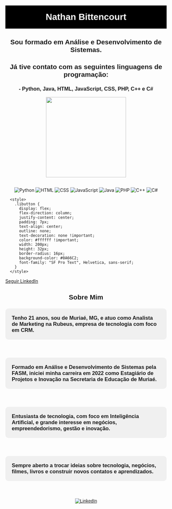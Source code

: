 <h1 align="center" style="color: white; background-color: black; padding: 20px; font-family: 'League Spartan', sans-serif;">
  <span class="animated-name">Nathan Bittencourt</span>
</h1>

<h2 align="center" style="font-family: 'League Spartan', sans-serif;">Sou formado em Análise e Desenvolvimento de Sistemas.</h2>

<h2 align="center" style="font-family: 'League Spartan', sans-serif;">Já tive contato com as seguintes linguagens de programação:</h2>

<h3 align="center" style="font-family: 'League Spartan', sans-serif;">- Python, Java, HTML, JavaScript, CSS, PHP, C++ e C#</h3>

<div align="center">
  <img height="250em" src="https://github-readme-stats.vercel.app/api/top-langs/?username=NathanBittencourt&layout=compact&theme=dark"/>
</div>
<br>
<div align="center">

![Python](https://img.shields.io/badge/Python-3776AB?style=for-the-badge&logo=python&logoColor=white)
  ![HTML](https://img.shields.io/badge/HTML-239120?style=for-the-badge&logo=html5&logoColor=white)
  ![CSS](https://img.shields.io/badge/CSS3-1572B6?style=for-the-badge&logo=css3&logoColor=white)
  ![JavaScript](https://img.shields.io/badge/JavaScript-323330?style=for-the-badge&logo=javascript&logoColor=F7DF1E)
  ![Java](https://img.shields.io/badge/Java-ED8B00?style=for-the-badge&logo=java&logoColor=white)
  ![PHP](https://img.shields.io/badge/PHP-777BB4?style=for-the-badge&logo=php&logoColor=white)
  ![C++](https://img.shields.io/badge/C%2B%2B-00599C?style=for-the-badge&logo=c%2B%2B&logoColor=white)
  ![C#](https://img.shields.io/badge/C%23-239120?style=for-the-badge&logo=c-sharp&logoColor=white)
  
</div>


      <style>
        .libutton {
          display: flex;
          flex-direction: column;
          justify-content: center;
          padding: 7px;
          text-align: center;
          outline: none;
          text-decoration: none !important;
          color: #ffffff !important;
          width: 200px;
          height: 32px;
          border-radius: 16px;
          background-color: #0A66C2;
          font-family: "SF Pro Text", Helvetica, sans-serif;
        }
      </style>
<a class="libutton" href="https://www.linkedin.com/comm/mynetwork/discovery-see-all?usecase=PEOPLE_FOLLOWS&followMember=nathanbittencourt" target="_blank">Seguir LinkedIn</a>

<h2 align="center" style="font-family: 'League Spartan', sans-serif;">Sobre Mim</h2>

<h3 style="background-color: #f0f0f0; padding: 20px; border-radius: 10px; font-family: 'League Spartan', sans-serif;">
   Tenho 21 anos, sou de Muriaé, MG, e atuo como Analista de Marketing na Rubeus, empresa de tecnologia com foco em CRM.
</h3>
<br>
<h3 style="background-color: #f0f0f0; padding: 20px; border-radius: 10px; font-family: 'League Spartan', sans-serif;">
   Formado em Análise e Desenvolvimento de Sistemas pela FASM, iniciei minha carreira em 2022 como Estagiário de Projetos e Inovação na Secretaria de Educação de Muriaé.
</h3>
<br>
<h3 style="background-color: #f0f0f0; padding: 20px; border-radius: 10px; font-family: 'League Spartan', sans-serif;">
   Entusiasta de tecnologia, com foco em Inteligência Artificial, e grande interesse em negócios, empreendedorismo, gestão e inovação.
</h3>
<br>
<h3 style="background-color: #f0f0f0; padding: 20px; border-radius: 10px; font-family: 'League Spartan', sans-serif;">
   Sempre aberto a trocar ideias sobre tecnologia, negócios, filmes, livros e construir novos contatos e aprendizados.
</h3>
<br>

<div align="center" style="font-family: 'League Spartan', sans-serif; margin-top: 20px;">
  <a href="https://www.linkedin.com/in/nathanbittencourt/" target="_blank">
    <img src="https://img.shields.io/badge/LinkedIn-0077B5?style=for-the-badge&logo=linkedin&logoColor=white" alt="LinkedIn">
  </a>
</div>

<link href="https://fonts.googleapis.com/css2?family=League+Spartan:wght@400;700&display=swap" rel="stylesheet">
